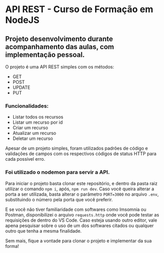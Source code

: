 # API REST - Curso de Formação em NodeJS
## Projeto desenvolvimento durante acompanhamento das aulas, com implementação pessoal.

O projeto é uma API REST simples com os métodos:

- GET
- POST
- UPDATE
- PUT

### Funcionalidades:

- Listar todos os recursos
- Listar um recurso por id
- Criar um recurso
- Atualizar um recurso
- Deletar um recurso

Apesar de um projeto simples, foram utilizados padrões de código e validações de campos com os respectivos códigos de status HTTP para cada possível erro.

### Foi utilizado o nodemon para servir a API.

Para iniciar o projeto basta clonar este repositório, e dentro da pasta raiz utilizar o comando `npm i`, após, `npm run dev`.
Caso você queira alterar a porta a ser utilizada, basta alterar o parâmetro `PORT=3000` no arquivo `.env`, substituindo o número pela porta que você preferir.

E se você não tiver familiaridade com softwares como Imsomnia ou Postman, disponibilizei o arquivo `requests.http` onde você pode testar as requisições de dentro do VS Code. Caso esteja usando outro editor, vale apena pesquisar sobre o uso de um dos softwares citados ou qualquer outro que tenha a mesma finalidade.

Sem mais, fique a vontade para clonar o projeto e implementar da sua forma!
